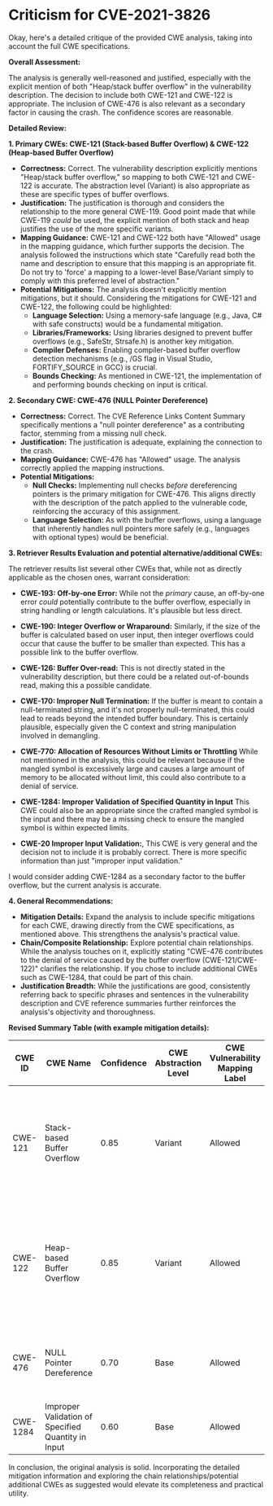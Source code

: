 # Criticism for CVE-2021-3826

Okay, here's a detailed critique of the provided CWE analysis, taking into account the full CWE specifications.

**Overall Assessment:**

The analysis is generally well-reasoned and justified, especially with the explicit mention of both "Heap/stack buffer overflow" in the vulnerability description. The decision to include both CWE-121 and CWE-122 is appropriate. The inclusion of CWE-476 is also relevant as a secondary factor in causing the crash. The confidence scores are reasonable.

**Detailed Review:**

**1. Primary CWEs: CWE-121 (Stack-based Buffer Overflow) & CWE-122 (Heap-based Buffer Overflow)**

*   **Correctness:** Correct. The vulnerability description explicitly mentions "Heap/stack buffer overflow," so mapping to both CWE-121 and CWE-122 is accurate.  The abstraction level (Variant) is also appropriate as these are specific types of buffer overflows.
*   **Justification:** The justification is thorough and considers the relationship to the more general CWE-119. Good point made that while CWE-119 *could* be used, the explicit mention of both stack and heap justifies the use of the more specific variants.
*   **Mapping Guidance:**  CWE-121 and CWE-122 both have "Allowed" usage in the mapping guidance, which further supports the decision.  The analysis followed the instructions which state "Carefully read both the name and description to ensure that this mapping is an appropriate fit. Do not try to 'force' a mapping to a lower-level Base/Variant simply to comply with this preferred level of abstraction."
*   **Potential Mitigations:** The analysis doesn't explicitly mention mitigations, but it should. Considering the mitigations for CWE-121 and CWE-122, the following could be highlighted:
    *   **Language Selection:** Using a memory-safe language (e.g., Java, C# with safe constructs) would be a fundamental mitigation.
    *   **Libraries/Frameworks:** Using libraries designed to prevent buffer overflows (e.g., SafeStr, Strsafe.h) is another key mitigation.
    *   **Compiler Defenses:**  Enabling compiler-based buffer overflow detection mechanisms (e.g., /GS flag in Visual Studio, FORTIFY\_SOURCE in GCC) is crucial.
    *   **Bounds Checking:** As mentioned in CWE-121, the implementation of and performing bounds checking on input is critical.

**2. Secondary CWE: CWE-476 (NULL Pointer Dereference)**

*   **Correctness:** Correct. The CVE Reference Links Content Summary specifically mentions a "null pointer dereference" as a contributing factor, stemming from a missing null check.
*   **Justification:**  The justification is adequate, explaining the connection to the crash.
*   **Mapping Guidance:**  CWE-476 has "Allowed" usage.  The analysis correctly applied the mapping instructions.
*   **Potential Mitigations:**
    *   **Null Checks:** Implementing null checks *before* dereferencing pointers is the primary mitigation for CWE-476. This aligns directly with the description of the patch applied to the vulnerable code, reinforcing the accuracy of this assignment.
    *   **Language Selection:** As with the buffer overflows, using a language that inherently handles null pointers more safely (e.g., languages with optional types) would be beneficial.

**3. Retriever Results Evaluation and potential alternative/additional CWEs:**

The retriever results list several other CWEs that, while not as directly applicable as the chosen ones, warrant consideration:

*   **CWE-193: Off-by-one Error:** While not the *primary* cause, an off-by-one error *could* potentially contribute to the buffer overflow, especially in string handling or length calculations. It's plausible but less direct.
*   **CWE-190: Integer Overflow or Wraparound:** Similarly, if the size of the buffer is calculated based on user input, then integer overflows could occur that cause the buffer to be smaller than expected. This has a possible link to the buffer overflow.
*   **CWE-126: Buffer Over-read:** This is not directly stated in the vulnerability description, but there could be a related out-of-bounds read, making this a possible candidate.
*   **CWE-170: Improper Null Termination:** If the buffer is meant to contain a null-terminated string, and it's not properly null-terminated, this could lead to reads beyond the intended buffer boundary. This is certainly plausible, especially given the C context and string manipulation involved in demangling.

*   **CWE-770: Allocation of Resources Without Limits or Throttling** While not mentioned in the analysis, this could be relevant because if the mangled symbol is excessively large and causes a large amount of memory to be allocated without limit, this could also contribute to a denial of service.
*   **CWE-1284: Improper Validation of Specified Quantity in Input** This CWE could also be an appropriate since the crafted mangled symbol is the input and there may be a missing check to ensure the mangled symbol is within expected limits.

*   **CWE-20 Improper Input Validation:**, This CWE is very general and the decision not to include it is probably correct. There is more specific information than just "improper input validation."

I would consider adding CWE-1284 as a secondary factor to the buffer overflow, but the current analysis is accurate.

**4. General Recommendations:**

*   **Mitigation Details:** Expand the analysis to include specific mitigations for each CWE, drawing directly from the CWE specifications, as mentioned above. This strengthens the analysis's practical value.
*   **Chain/Composite Relationship:** Explore potential chain relationships. While the analysis touches on it, explicitly stating "CWE-476 contributes to the denial of service caused by the buffer overflow (CWE-121/CWE-122)" clarifies the relationship. If you chose to include additional CWEs such as CWE-1284, that could be part of this chain.
*   **Justification Breadth:** While the justifications are good, consistently referring back to specific phrases and sentences in the vulnerability description and CVE reference summaries further reinforces the analysis's objectivity and thoroughness.

**Revised Summary Table (with example mitigation details):**

| CWE ID | CWE Name | Confidence | CWE Abstraction Level | CWE Vulnerability Mapping Label | CWE-Vulnerability Mapping Notes | Potential Mitigations |
|---|---|---|---|---|---|---|
| CWE-121 | Stack-based Buffer Overflow | 0.85 | Variant | Allowed | Primary CWE | Language selection (memory-safe languages), Compiler-based buffer overflow detection, Bounds checking |
| CWE-122 | Heap-based Buffer Overflow | 0.85 | Variant | Allowed | Primary CWE | Language selection (memory-safe languages), Safe string handling libraries, Compiler-based buffer overflow detection |
| CWE-476 | NULL Pointer Dereference | 0.70 | Base | Allowed | Secondary Candidate CWE | Null checks before dereferencing, Language selection (optional types) |
| CWE-1284 | Improper Validation of Specified Quantity in Input | 0.60 | Base | Allowed | Contributing factor to buffer overflow | Input validation (limit size of mangled symbol) |

In conclusion, the original analysis is solid. Incorporating the detailed mitigation information and exploring the chain relationships/potential additional CWEs as suggested would elevate its completeness and practical utility.